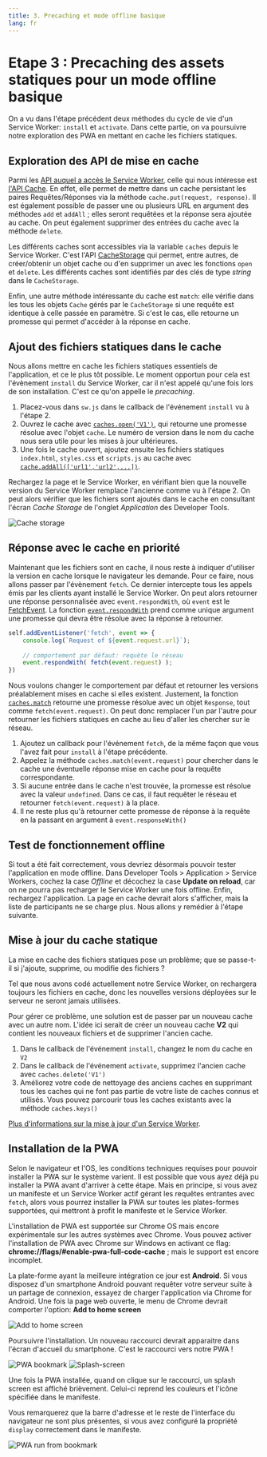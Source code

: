 ```yaml
---
title: 3. Precaching et mode offline basique
lang: fr
---
```


# Etape 3 : Precaching des assets statiques pour un mode offline basique

On a vu dans l'étape précédent deux méthodes du cycle de vie d'un Service Worker: `install` et `activate`. Dans cette partie, on va poursuivre notre exploration des PWA en mettant en cache les fichiers statiques.

## Exploration des API de mise en cache

Parmi les [API auquel a accès le Service Worker](https://developer.mozilla.org/en-US/docs/Web/API/Service_Worker_API), celle qui nous intéresse est [l'API Cache](https://developer.mozilla.org/en-US/docs/Web/API/Cache). En effet, elle permet de mettre dans un cache persistant les paires Requêtes/Réponses via la méthode `cache.put(request, response)`. Il est également possible de passer une ou plusieurs URL en argument des méthodes `add` et `addAll` ; elles seront requêtées et la réponse sera ajoutée au cache. On peut également supprimer des entrées du cache avec la méthode `delete`.

Les différents caches sont accessibles via la variable `caches` depuis le Service Worker. C'est l'API [CacheStorage](https://developer.mozilla.org/en-US/docs/Web/API/CacheStorage) qui permet, entre autres, de créer/obtenir un objet cache ou d'en supprimer un avec les fonctions `open` et `delete`. Les différents caches sont identifiés par des clés de type _string_ dans le `CacheStorage`.

Enfin, une autre méthode intéressante du cache est `match`: elle vérifie dans les tous les objets `Cache` gérés par le `CacheStorage` si une requête est identique à celle passée en paramètre. Si c'est le cas, elle retourne un promesse qui permet d'accéder à la réponse en cache.

## Ajout des fichiers statiques dans le cache

Nous allons mettre en cache les fichiers statiques essentiels de l'application, et ce le plus tôt possible. Le moment opportun pour cela est l'évènement `install` du Service Worker, car il n'est appelé qu'une fois lors de son installation. C'est ce qu'on appelle le *precaching*.

1. Placez-vous dans `sw.js` dans le callback de l'événement `install` vu à l'étape 2.
2. Ouvrez le cache avec [`caches.open('V1')`](https://developer.mozilla.org/en-US/docs/Web/API/CacheStorage/open), qui retourne une promesse résolue avec l'objet `cache`. Le numéro de version dans le nom du cache nous sera utile pour les mises à jour ultérieures.
3. Une fois le cache ouvert, ajoutez ensuite les fichiers statiques `index.html`, `styles.css` et `scripts.js` au cache avec [`cache.addAll(['url1','url2',...])`](https://developer.mozilla.org/en-US/docs/Web/API/Cache/addAll).

<!-- Solution:
const CACHE_NAME = 'V1';
const STATIC_FILES = ['index.html', 'styles.css', 'scripts.js'];

self.addEventListener('install', event => {
  console.log('Service Worker installing.');
  caches.open(CACHE_NAME).then(cache => cache.addAll(STATIC_FILES))
});
-->

Rechargez la page et le Service Worker, en vérifiant bien que la nouvelle version du Service Worker remplace l'ancienne comme vu à l'étape 2. On peut alors vérifier que les fichiers sont ajoutés dans le cache en consultant l'écran *Cache Storage* de l'onglet *Application* des Developer Tools.

![Cache storage](./readme_assets/cache_storage.png 'Service Worker en attente')

## Réponse avec le cache en priorité

Maintenant que les fichiers sont en cache, il nous reste à indiquer d'utiliser la version en cache lorsque le navigateur les demande. Pour ce faire, nous allons passer par l'évènement `fetch`. Ce dernier intercepte tous les appels émis par les clients ayant installé le Service Worker. On peut alors retourner une réponse personnalisée avec `event.respondWith`, où `event` est le [FetchEvent](https://developer.mozilla.org/en-US/docs/Web/API/FetchEvent). La fonction [`event.respondWith`](https://developer.mozilla.org/en-US/docs/Web/API/FetchEvent/respondWith) prend comme unique argument une promesse qui devra être résolue avec la réponse à retourner. 

```js
self.addEventListener('fetch', event => {
	console.log(`Request of ${event.request.url}`);
	
	// comportement par défaut: requête le réseau
	event.respondWith( fetch(event.request) );
})
```

Nous voulons changer le comportement par défaut et retourner les versions préalablement mises en cache si elles existent. Justement, la fonction [`caches.match`](https://developer.mozilla.org/en-US/docs/Web/API/CacheStorage/match) retourne une promesse résolue avec un objet `Response`, tout comme `fetch(event.request)`. On peut donc remplacer l'un par l'autre pour retourner les fichiers statiques en cache au lieu d'aller les chercher sur le réseau.

1. Ajoutez un callback pour l'événement `fetch`, de la même façon que vous l'avez fait pour `install` à l'étape précédente.
2. Appelez la méthode `caches.match(event.request)` pour chercher dans le cache une éventuelle réponse mise en cache pour la requête correspondante.
3. Si aucune entrée dans le cache n'est trouvée, la promesse est résolue avec la valeur `undefined`. Dans ce cas, il faut requêter le réseau et retourner `fetch(event.request)` à la place.
4. Il ne reste plus qu'à retourner cette promesse de réponse à la requête en la passant en argument à `event.responseWith()` 

<!-- Solution:
self.addEventListener('fetch', event => {
  // Personnalisation de la réponse
  event.respondWith(
    caches.match(event.request) // On vérifie si la requête a déjà été mise en cache
    .then(cached => cached || fetch(event.request)) // sinon on requête le réseau
  );
});
-->

## Test de fonctionnement offline

Si tout a été fait correctement, vous devriez désormais pouvoir tester l'application en mode offline. Dans Developer Tools > Application > Service Workers, cochez la case *Offline* et décochez la case **Update on reload**, car on ne pourra pas recharger le Service Worker une fois offline. Enfin, rechargez l'application. La page en cache devrait alors s'afficher, mais la liste de participants ne se charge plus. Nous allons y remédier à l'étape suivante.

## Mise à jour du cache statique

La mise en cache des fichiers statiques pose un problème; que se passe-t-il si j'ajoute, supprime, ou modifie des fichiers ?

Tel que nous avons codé actuellement notre Service Worker, on rechargera toujours les fichiers en cache, donc les nouvelles versions déployées sur le serveur ne seront jamais utilisées.

Pour gérer ce problème, une solution est de passer par un nouveau cache avec un autre nom. L'idée ici serait de créer un nouveau cache **V2** qui contient les nouveaux fichiers et de supprimer l'ancien cache. 

1. Dans le callback de l'événement `install`, changez le nom du cache en `V2`
2. Dans le callback de l'événement `activate`, supprimez l'ancien cache avec `caches.delete('V1')`
3. Améliorez votre code de nettoyage des anciens caches en supprimant tous les caches qui ne font pas partie de votre liste de caches connus et utilisés. Vous pouvez parcourir tous les caches existants avec la méthode `caches.keys()`

<!-- Solution:
```js
const CACHE_NAME = 'V2';

(...)

self.addEventListener('activate', event => {
  // delete any unexpected caches
  event.waitUntil(
    caches.keys()
    .then(keys => keys.filter(key => key !== CACHE_NAME))
    .then(keys => Promise.all(keys.map(key => {
        console.log(`Deleting cache ${key}`);
        return caches.delete(key)
    })))
  );
});
```
-->

[Plus d'informations sur la mise à jour d'un Service Worker](https://developers.google.com/web/fundamentals/primers/service-workers/lifecycle#updates).

## Installation de la PWA

Selon le navigateur et l'OS, les conditions techniques requises pour pouvoir installer la PWA sur le système varient. Il est possible que vous ayez déjà pu installer la PWA  avant d'arriver à cette étape. Mais en principe, si vous avez un manifeste et un Service Worker actif gérant les requêtes entrantes avec `fetch`, alors vous pourrez installer la PWA sur toutes les plates-formes supportées, qui mettront à profit le manifeste et le Service Worker.

L'installation de PWA est supportée sur Chrome OS mais encore expérimentale sur les autres systèmes avec Chrome. Vous pouvez activer l'installation de PWA avec Chrome sur Windows en activant ce flag: **chrome://flags/#enable-pwa-full-code-cache** ; mais le support est encore incomplet.

La plate-forme ayant la meilleure intégration ce jour est **Android**. Si vous disposez d'un smartphone Android pouvant requêter votre serveur suite à un partage de connexion, essayez de charger l'application via Chrome for Android. Une fois la page web ouverte, le menu de Chrome devrait comporter l'option: **Add to home screen**

![Add to home screen](./readme_assets/pwa_install_menu.jpg 'dd to home screen')

Poursuivre l'installation. Un nouveau raccourci devrait apparaitre dans l'écran d'accueil du smartphone. C'est le raccourci vers notre PWA !

![PWA bookmark](./readme_assets/pwa_install.jpg 'PWA bookmark')
![Splash-screen](./readme_assets/splash-screen.jpg 'Splash-screen')

Une fois la PWA installée, quand on clique sur le raccourci, un splash screen est affiché brièvement. Celui-ci reprend les couleurs et l'icône spécifiée dans le manifeste.

Vous remarquerez que la barre d'adresse et le reste de l'interface du navigateur ne sont plus présentes, si vous avez configuré la propriété `display` correctement dans le manifeste.

![PWA run from bookmark](./readme_assets/pwa-fullscreen.jpg 'PWA run from bookmark')
